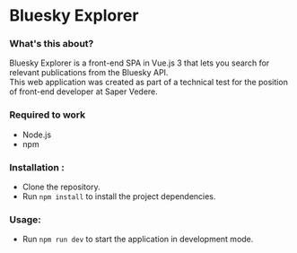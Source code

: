 # Bluesky Explorer

### What's this about?
Bluesky Explorer is a front-end SPA in Vue.js 3 that lets you search for relevant publications from the Bluesky API.  
This web application was created as part of a technical test for the position of front-end developer at Saper Vedere.

### Required to work
- Node.js
- npm

### Installation :
- Clone the repository.
- Run ```npm install``` to install the project dependencies.

### Usage:
- Run ```npm run dev``` to start the application in development mode.
